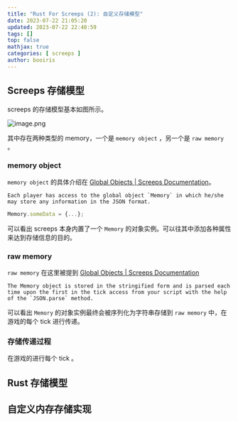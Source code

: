 ```yaml
---
title: "Rust For Screeps (2): 自定义存储模型"
date: 2023-07-22 21:05:20 
updated: 2023-07-22 22:40:59
tags: [] 
top: false
mathjax: true
categories: [ screeps ]
author: booiris
---
```


## Screeps 存储模型

screeps 的存储模型基本如图所示。

![image.png](https://cdn.jsdelivr.net/gh/booiris-cdn/img//20230722221333.png)

其中存在两种类型的 memory，一个是 `memory object` ，另一个是 `raw memory` 。

### memory object

`memory object` 的具体介绍在 [Global Objects | Screeps Documentation](https://docs.screeps.com/global-objects.html#Memory-object)。

	Each player has access to the global object `Memory` in which he/she may store any information in the JSON format. 

```javascript
Memory.someData = {...};
```

可以看出 screeps 本身内置了一个 `Memory` 的对象实例。可以往其中添加各种属性来达到存储信息的目的。

### raw memory

`raw memory` 在这里被提到 [Global Objects | Screeps Documentation](https://docs.screeps.com/global-objects.html#Serialization)

	The Memory object is stored in the stringified form and is parsed each time upon the first in the tick access from your script with the help of the `JSON.parse` method.

可以看出 `Memory` 的对象实例最终会被序列化为字符串存储到 `raw memory` 中，在游戏的每个 tick 进行传递。

### 存储传递过程

在游戏的进行每个 tick 。

## Rust 存储模型

## 自定义内存存储实现
